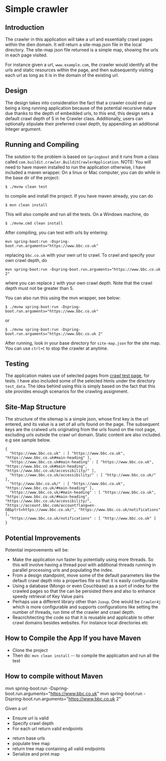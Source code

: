 # Simple crawler

## Introduction
The crawler in this application will take a url and essentially crawl pages within the dien domain.
It will return a site-map.json file in the local directory. The site-map json file returned is a simple map,
showing the urls in each page visited.

For instance given a url, `www.example.com`, the crawler would identify all the urls and static resources within the page, and then subsequently visiting each url as long as it is in the domain of the existing url.
## Design
The design takes into consideration the fact that a crawler could end up being a long running application because of the potential recursive nature due thanks to the depth of embedded urls, to this end,
this design sets a default crawl depth of 5 in he Crawler class. Additionally, users can optionally stipulate their preferred crawl depth, by appendiing an additional Integer argument. 

## Running and Compiling
The solution to the problem is based on `Springboot` and it runs from a class called `com.buildit.crawler.BuilditCrawlerApplication`.
NOTE: You will need to have maven installed to run the application otherwise, I have included a maven wrapper.
On a linux or Mac computer, you can do while in the base dir of the project:
```
$ ./mvnw clean test
```
to compile and install the project. If you have maven already, you can do
```
$ mvn clean install
```
This will also compile and run all the tests.
On a Windows machine, do
```
$ ./mvnw.cmd clean install
```

After compiling, you can test with urls by entering:

```
mvn spring-boot:run -Dspring-boot.run.arguments="https://www.bbc.co.uk"
```
replacing `bbc.co.uk` with your own url to crawl. To crawl and specify your own crawl depth, do
```
mvn spring-boot:run -Dspring-boot.run.arguments="https://www.bbc.co.uk 2"
```
where you can replace `2` with your own crawl depth. 
Note that the crawl depth must not be greater than 5.

You can also run this using the mvn wrapper, see below:
```
$ ./mvnw spring-boot:run -Dspring-boot.run.arguments="https://www.bbc.co.uk"
```
or 
```
$ ./mvnw spring-boot:run -Dspring-boot.run.arguments="https://www.bbc.co.uk 2"
```

After running, look in your base directory for `site-map.json` for the site map.
You can use `ctrl+C` to stop the crawler at anytime.

## Testing
The application makes use of selected pages from [crawl test page](crawler-test.com), for tests.
I have also included some of the selected htmls under the directory `test_data`. The idea behind using this is simply based on the fact that this site 
provides enough scenarios for the crawling assignment. 

## Site-Map Structure
The structure of the sitemap is a simple json, whose first key is the url entered, and its value is a set of all urls found on the page.
The subsequent keys are the cralwed urls originating from the urls found on the root page, excluding urls outside the crawl url domain. Static content are also included.
e.g see sample below.
```$xslt
{
  "https://www.bbc.co.uk" : [ "https://www.bbc.co.uk", "https://www.bbc.co.uk#main-heading" ],
  "https://www.bbc.co.uk#main-heading" : [ "https://www.bbc.co.uk", "https://www.bbc.co.uk#main-heading", "https://www.bbc.co.uk/accessibility/" ],
  "https://www.bbc.co.uk/accessibility/" : [ "http://www.bbc.co.uk/" ],
  "http://www.bbc.co.uk/" : [ "https://www.bbc.co.uk", "https://www.bbc.co.uk/#main-heading" ],
  "https://www.bbc.co.uk/#main-heading" : [ "https://www.bbc.co.uk", "https://www.bbc.co.uk/#main-heading", "https://www.bbc.co.uk/accessibility/", "https://account.bbc.com/account?lang=en-GB&ptrt=https://www.bbc.co.uk/", "https://www.bbc.co.uk/notifications" ],
  "https://www.bbc.co.uk/notifications" : [ "http://www.bbc.co.uk" ]
}
```
## Potential Improvements
Potential improvements will be:
- Make the application run faster by potentially using more threads. So this will involve having a thread pool with additional threads running in parallel processing urls and populating the index.
- From a design standpoint, move some of the default parameters like the default crawl depth into a properties file so that it is easily configurable
- Using a database (Mongo or even Couchbase) as a sort of index for the crawled pages so that the can be persisted there and also to enhance speedy retrieval of Key Value pairs
- Perhaps use a different library other than `Jsoup`. One would be `Crawler4j` which is more configurable and supports configurations like setting the number of threads, run time of the crawler and crawl depth.
- Reacrchitecting the code so that it is reusable and applicable to other crawl domains besides websites. For instance local directories etc


## How to Compile the App If you have Maven
 - Clone the project
 - Then do: `mvn clean install` -- to compile the applicaiton and run all the test

## How to compile without Maven

mvn spring-boot:run -Dspring-boot.run.arguments="https://www.bbc.co.uk"
mvn spring-boot:run -Dspring-boot.run.arguments="https://www.bbc.co.uk 2"


Given a url
- Ensure url is valid
- Specify crawl depth
- For each url return valid endpoints
+ return base urls
+ populate tree map
+ return tree map containing all valid endpoints
+ Serialize and print map
